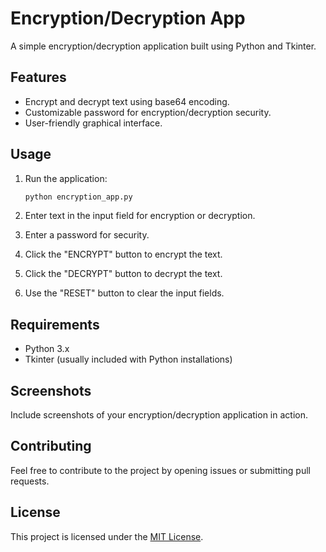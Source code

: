 # Encryption/Decryption App

A simple encryption/decryption application built using Python and Tkinter.

## Features

- Encrypt and decrypt text using base64 encoding.
- Customizable password for encryption/decryption security.
- User-friendly graphical interface.

## Usage

1. Run the application:

    ```bash
    python encryption_app.py
    ```

2. Enter text in the input field for encryption or decryption.

3. Enter a password for security.

4. Click the "ENCRYPT" button to encrypt the text.

5. Click the "DECRYPT" button to decrypt the text.

6. Use the "RESET" button to clear the input fields.

## Requirements

- Python 3.x
- Tkinter (usually included with Python installations)

## Screenshots

Include screenshots of your encryption/decryption application in action.

## Contributing

Feel free to contribute to the project by opening issues or submitting pull requests.

## License

This project is licensed under the [MIT License](LICENSE).

